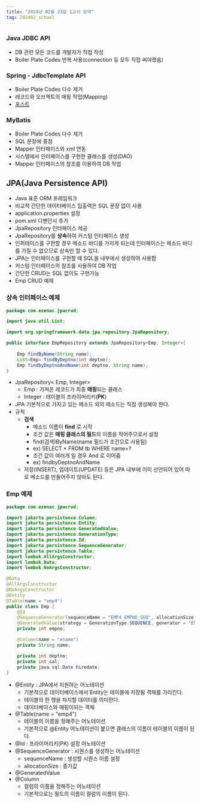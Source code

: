 ```yaml
---
title: "2024년 02월 23일 1교시 요약"
tag: 202402_school
---
```


### Java JDBC API

- DB 관련 모든 코드를 개발자가 직접 작성
- Boiler Plate Codes 반복 사용(connection 등 모두 직접 써야했음)

### Spring - JdbcTemplate API

- Boiler Plate Codes 다수 제거
- 레코드와 오브젝트의 매핑 작업(Mapping)
- [포스트](https://yony-k.github.io/school/school_202401week4/20240126_5period/)

### MyBatis

- Boiler Plate Codes 다수 제거
- SQL 문장에 중점
- Mapper 인터페이스와 xml 연동
- 시스템에서 인터페이스를 구현한 클래스를 생성(DAO)
- Mapper 인터페이스의 참조를 이용하여 DB 작업

## JPA(Java Persistence API)

- Java 표준 ORM 프레임워크
- 비교적 간단한 데이터베이스 입출력은 SQL 문장 없이 사용
- application.properties 설정
- pom.xml 디펜던시 추가
- JpaRepository 인터페이스 제공
- JpaRepository를 **상속**하여 커스텀 인터페이스 생성
- 인퍼테이스를 구현할 경우 메소드 바디를 가지게 되는데 인터페이스는 메소드 바디를 가질 수 없으므로 상속만 할 수 있다.
- JPA는 인터페이스를 구현할 때 SQL을 내부에서 생성하여 사용함
- 커스텀 인터페이스의 참조를 사용하여 DB 작업
- 간단한 CRUD는 SQL 없이도 구현가능
- Emp CRUD 예제

### 상속 인터페이스 예제

```java
package com.ezenac.jpacrud;

import java.util.List;

import org.springframework.data.jpa.repository.JpaRepository;

public interface EmpRepository extends JpaRepository<Emp, Integer>{
	
	Emp findByName(String name);
	List<Emp> findByDeptno(int deptno);
	Emp findbyDeptnoAndName(int deptno, String name);
}
```
- JpaRepository< Emp, Integer>
  - Emp : 가져온 레코드가 최종 **매핑**되는 클래스
  - Integer : 테이블의 프라이머리키(**PK**)
- JPA 기본적으로 가지고 있는 메소드 외의 메소드는 직접 생성해야 한다. 
- 규칙
  - **검색**
    - 메소드 이름이 **find** 로 시작
    - 조건 값은 **매핑 클래스의 필드**의 이름을 적어주므로서 설정
    - find(검색)ByName(name 필드가 조건으로 사용됨)
    - ex) SELECT * FROM tb WHERE name=?
    - 조건 값이 여러개 일 경우 And 로 이어줌
    - ex) findbyDeptnoAndName
  - 저장(INSERT), 업데이트(UPDATE) 등은 JPA 내부에 이미 선언되어 있어 따로 메소드를 만들어주지 않아도 된다. 


### Emp 예제

```java
package com.ezenac.jpacrud;

import jakarta.persistence.Column;
import jakarta.persistence.Entity;
import jakarta.persistence.GeneratedValue;
import jakarta.persistence.GenerationType;
import jakarta.persistence.Id;
import jakarta.persistence.SequenceGenerator;
import jakarta.persistence.Table;
import lombok.AllArgsConstructor;
import lombok.Data;
import lombok.NoArgsConstructor;

@Data
@AllArgsConstructor
@NoArgsConstructor
@Entity
@Table(name = "emp4")
public class Emp {
	@Id
	@SequenceGenerator(sequenceName = "EMP4_EMPNO_SEQ", allocationSize = 1, name = "EMP4_EMPNO_GEN")
	@GeneratedValue(strategy = GenerationType.SEQUENCE, generator = "EMP4_EMPNO_GEN")
	private int empno;

	@Column(name = "ename")
	private String name;

	private int deptno;
	private int sal;
	private java.sql.Date hiredate;
}
```

- @Entity : JPA에서 지원하는 어노테이션
  - 기본적으로 데이터베이스에서 Entity는 테이블에 저장될 객체를 가리킨다.
  - 테이블의 한 행을 차지할 데이터를 의미한다.
  - 데이터베이스와 매핑이되는 객체
- @Table(name = "emp4")
  - 테이블의 이름을 정해주는 어노테이션
  - 기본적으로 @Entity 어노테이션이 붙으면 클래스의 이름이 테이블의 이름이 된다.
- @Id : 프라이머리키(PK) 설정 어노테이션
- @SequenceGenerator : 시퀀스를 생성하는 어노테이션
  - sequenceName : 생성할 시퀀스 이름 설정
  - allocationSize : 증가값 
- @GeneratedValue 
- @Column
  - 컬럼의 이름을 정해주는 어노테이션
  - 기본적으로는 필드의 이름이 컬럼의 이름이 된다.